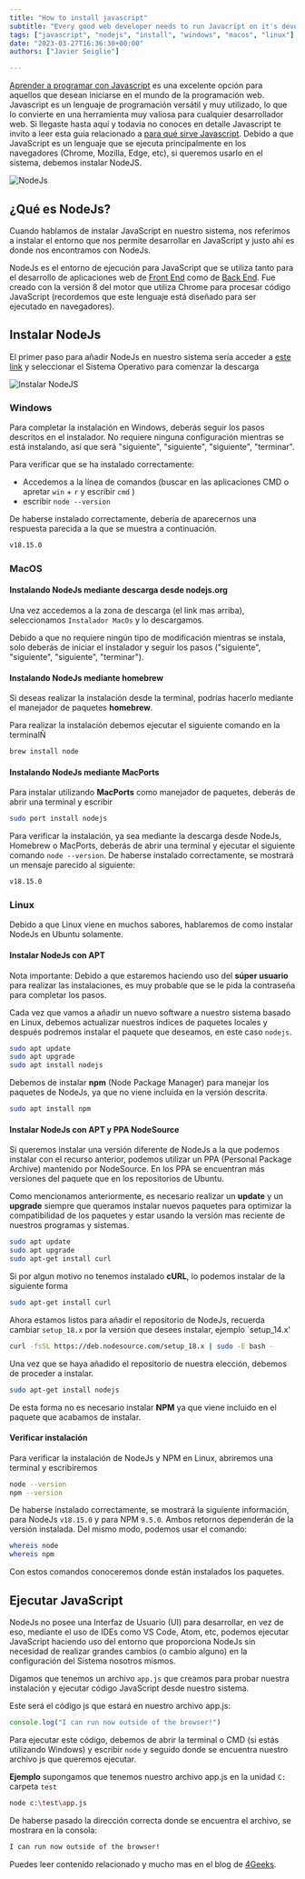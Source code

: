 ```yaml
---
title: "How to install javascript"
subtitle: "Every good web developer needs to run Javacript on it's developing machine, here's how to make your System Javascript ready."
tags: ["javascript", "nodejs", "install", "windows", "macos", "linux"]
date: "2023-03-27T16:36:30+00:00"
authors: ["Javier Seiglie"]

---
```


[Aprender a programar con Javascript](https://4geeks.com/es/lesson/que-es-javascript-aprende-a-programar-en-javascript) es una excelente opción para aquellos que desean iniciarse en el mundo de la programación web. Javascript es un lenguaje de programación versátil y muy utilizado, lo que lo convierte en una herramienta muy valiosa para cualquier desarrollador web. Si llegaste hasta aquí y todavía no conoces en detalle Javascript te invito a leer esta guía relacionado a [para qué sirve Javascript](https://4geeks.com/es/how-to/para-que-sirve-javascript). Debido a que JavaScript es un lenguaje que se ejecuta principalmente en los navegadores (Chrome, Mozilla, Edge, etc), si queremos usarlo en el sistema, debemos instalar NodeJS.

![NodeJs](https://i.imgur.com/zPghTHs.png)

## ¿Qué es NodeJs?

Cuando hablamos de instalar JavaScript en nuestro sistema, nos referimos a instalar el entorno que nos permite desarrollar en JavaScript y justo ahí es donde nos encontramos con NodeJs.

NodeJs es el entorno de ejecución para JavaScript que se utiliza tanto para el desarrollo de aplicaciones web de [Front End](https://4geeks.com/es/lesson/what-is-front-end-development-es) como de [Back End](https://4geeks.com/es/lesson/backend-developer-es). Fue creado con la versión 8 del motor que utiliza Chrome para procesar código JavaScript (recordemos que este lenguaje está diseñado para ser ejecutado en navegadores). 

## Instalar NodeJs

El primer paso para añadir NodeJs en nuestro sistema sería acceder a [este link](https://nodejs.org/es/download) y seleccionar el Sistema Operativo para comenzar la descarga

![Instalar NodeJS](https://i.imgur.com/8eIqVlp.png)

### Windows

Para completar la instalación en Windows, deberás seguir los pasos descritos en el instalador. No requiere ninguna configuración mientras se está instalando, así que será "siguiente", "siguiente", "siguiente", "terminar".

Para verificar que se ha instalado correctamente:
- Accedemos a la línea de comandos (buscar en las aplicaciones CMD o apretar `win` + `r` y escribir `cmd` )
- escribir `node --version`

De haberse instalado correctamente, debería de aparecernos una respuesta parecida a la que se muestra a continuación.

```cmd
v18.15.0
```

### MacOS

#### Instalando NodeJs mediante descarga desde nodejs.org

Una vez accedemos a la zona de descarga (el link mas arriba), seleccionamos `Instalador MacOs` y lo descargamos.

Debido a que no requiere ningún tipo de modificación mientras se instala, solo deberás de iniciar el instalador y seguir los pasos ("siguiente", "siguiente", "siguiente", "terminar").

#### Instalando NodeJs mediante homebrew

Si deseas realizar la instalación desde la terminal, podrías hacerlo mediante el manejador de paquetes **homebrew**.

Para realizar la instalación debemos ejecutar el siguiente comando en la terminalÑ 

```bash
brew install node
```

#### Instalando NodeJs mediante MacPorts

Para instalar utilizando **MacPorts** como manejador de paquetes, deberás de abrir una terminal y escribir

```bash
sudo port install nodejs
```

Para verificar la instalación, ya sea mediante la descarga desde NodeJs, Homebrew o MacPorts, deberás de abrir una terminal y ejecutar el siguiente comando `node --version`. De haberse instalado correctamente, se mostrará un mensaje parecido al siguiente:

```bash
v18.15.0
```

### Linux

Debido a que Linux viene en muchos sabores, hablaremos de como instalar NodeJs en Ubuntu solamente.

#### Instalar NodeJs con APT

Nota importante: Debido a que estaremos haciendo uso del **súper usuario** para realizar las instalaciones, es muy probable que se le pida la contraseña para completar los pasos.

Cada vez que vamos a añadir un nuevo software a nuestro sistema basado en Linux, debemos actualizar nuestros indices de paquetes locales y después podremos instalar el paquete que deseamos, en este caso `nodejs`.

```bash
sudo apt update
sudo apt upgrade
sudo apt install nodejs
```

Debemos de instalar **npm** (Node Package Manager) para manejar los paquetes de NodeJs, ya que no viene incluida en la versión descrita.

```bash
sudo apt install npm
```

#### Instalar NodeJs con APT y PPA NodeSource

Si queremos instalar una versión diferente de NodeJs a la que podemos instalar con el recurso anterior, podemos utilizar un PPA (Personal Package Archive) mantenido por NodeSource. En los PPA se encuentran más versiones del paquete que en los repositorios de Ubuntu.

Como mencionamos anteriormente, es necesario realizar un **update** y un **upgrade** siempre que queramos instalar nuevos paquetes para optimizar la compatibilidad de los paquetes y estar usando la versión mas  reciente de nuestros programas y sistemas.

```bash
sudo apt update
sudo apt upgrade
sudo apt-get install curl
```

Si por algun motivo no tenemos instalado **cURL**, lo podemos instalar de la siguiente forma

```bash
sudo apt-get install curl
```

Ahora estamos listos para añadir el repositorio de NodeJs, recuerda cambiar `setup_18.x` por la versión que desees instalar, ejemplo `setup_14.x' 

```bash
curl -fsSL https://deb.nodesource.com/setup_18.x | sudo -E bash -
```

Una vez que se haya añadido el repositorio de nuestra elección, debemos de proceder a instalar.

```bash
sudo apt-get install nodejs
```

De esta forma no es necesario instalar **NPM** ya que viene incluido en el paquete que acabamos de instalar.

#### Verificar instalación

Para verificar la instalación de NodeJs y NPM en Linux, abriremos una terminal y escribiremos

```bash
node --version
npm --version
```
De haberse instalado correctamente, se mostrará la siguiente información, para NodeJs `v18.15.0` y para NPM `9.5.0`. Ambos retornos dependerán de la versión instalada. Del mismo modo, podemos usar el comando:

```bash
whereis node
whereis npm
```
Con estos comandos conoceremos donde están instalados los paquetes.

## Ejecutar JavaScript

NodeJs no posee una Interfaz de Usuario (UI) para desarrollar, en vez de eso, mediante el uso de IDEs como VS Code, Atom, etc, podemos ejecutar JavaScript haciendo uso del entorno que proporciona NodeJs sin necesidad de realizar grandes cambios (o cambio alguno) en la configuración del Sistema nosotros mismos.

Digamos que tenemos un archivo `app.js` que creamos para probar nuestra instalación y ejecutar código JavaScript desde nuestro sistema.

Este será el código js que estará en nuestro archivo app.js:

```javascript
console.log("I can run now outside of the browser!")
```

Para ejecutar este código, debemos de abrir la terminal o CMD (si estás utilizando Windows) y escribir `node` y seguido donde se encuentra nuestro archivo js que queremos ejecutar.

**Ejemplo** supongamos que tenemos nuestro archivo app.js en la unidad `C:` carpeta `test`

```bash
node c:\test\app.js
```

De haberse pasado la dirección correcta donde se encuentra el archivo, se mostrara en la consola:

```bash
I can run now outside of the browser!
```

Puedes leer contenido relacionado y mucho mas en el blog de [4Geeks](www.4geeks.com/es/how-to).
